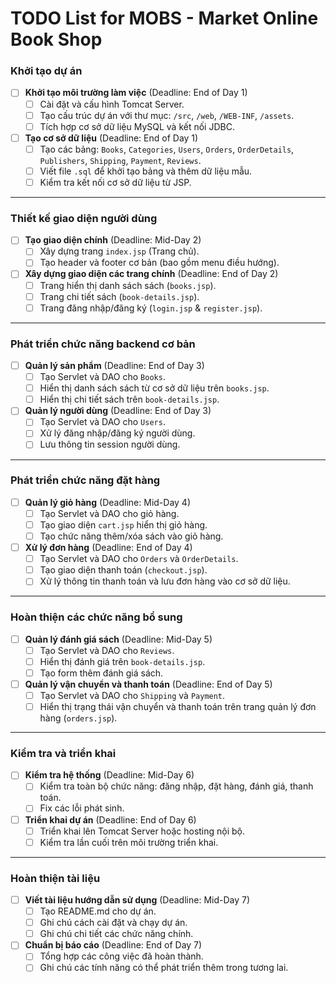 # TODO List for MOBS - Market Online Book Shop

### **Khởi tạo dự án**
- [ ] **Khởi tạo môi trường làm việc** (Deadline: End of Day 1)
	- [ ] Cài đặt và cấu hình Tomcat Server.
	- [ ] Tạo cấu trúc dự án với thư mục: `/src`, `/web`, `/WEB-INF`, `/assets`.
	- [ ] Tích hợp cơ sở dữ liệu MySQL và kết nối JDBC.
- [ ] **Tạo cơ sở dữ liệu** (Deadline: End of Day 1)
	- [ ] Tạo các bảng: `Books`, `Categories`, `Users`, `Orders`, `OrderDetails`, `Publishers`, `Shipping`, `Payment`, `Reviews`.
	- [ ] Viết file `.sql` để khởi tạo bảng và thêm dữ liệu mẫu.
	- [ ] Kiểm tra kết nối cơ sở dữ liệu từ JSP.

---

### **Thiết kế giao diện người dùng**
- [ ] **Tạo giao diện chính** (Deadline: Mid-Day 2)
	- [ ] Xây dựng trang `index.jsp` (Trang chủ).
	- [ ] Tạo header và footer cơ bản (bao gồm menu điều hướng).
- [ ] **Xây dựng giao diện các trang chính** (Deadline: End of Day 2)
	- [ ] Trang hiển thị danh sách sách (`books.jsp`).
	- [ ] Trang chi tiết sách (`book-details.jsp`).
	- [ ] Trang đăng nhập/đăng ký (`login.jsp` & `register.jsp`).

---

### **Phát triển chức năng backend cơ bản**
- [ ] **Quản lý sản phẩm** (Deadline: End of Day 3)
	- [ ] Tạo Servlet và DAO cho `Books`.
	- [ ] Hiển thị danh sách sách từ cơ sở dữ liệu trên `books.jsp`.
	- [ ] Hiển thị chi tiết sách trên `book-details.jsp`.
- [ ] **Quản lý người dùng** (Deadline: End of Day 3)
	- [ ] Tạo Servlet và DAO cho `Users`.
	- [ ] Xử lý đăng nhập/đăng ký người dùng.
	- [ ] Lưu thông tin session người dùng.

---

### **Phát triển chức năng đặt hàng**
- [ ] **Quản lý giỏ hàng** (Deadline: Mid-Day 4)
	- [ ] Tạo Servlet và DAO cho giỏ hàng.
	- [ ] Tạo giao diện `cart.jsp` hiển thị giỏ hàng.
	- [ ] Tạo chức năng thêm/xóa sách vào giỏ hàng.
- [ ] **Xử lý đơn hàng** (Deadline: End of Day 4)
	- [ ] Tạo Servlet và DAO cho `Orders` và `OrderDetails`.
	- [ ] Tạo giao diện thanh toán (`checkout.jsp`).
	- [ ] Xử lý thông tin thanh toán và lưu đơn hàng vào cơ sở dữ liệu.

---

### **Hoàn thiện các chức năng bổ sung**
- [ ] **Quản lý đánh giá sách** (Deadline: Mid-Day 5)
	- [ ] Tạo Servlet và DAO cho `Reviews`.
	- [ ] Hiển thị đánh giá trên `book-details.jsp`.
	- [ ] Tạo form thêm đánh giá sách.
- [ ] **Quản lý vận chuyển và thanh toán** (Deadline: End of Day 5)
	- [ ] Tạo Servlet và DAO cho `Shipping` và `Payment`.
	- [ ] Hiển thị trạng thái vận chuyển và thanh toán trên trang quản lý đơn hàng (`orders.jsp`).

---

### **Kiểm tra và triển khai**
- [ ] **Kiểm tra hệ thống** (Deadline: Mid-Day 6)
	- [ ] Kiểm tra toàn bộ chức năng: đăng nhập, đặt hàng, đánh giá, thanh toán.
	- [ ] Fix các lỗi phát sinh.
- [ ] **Triển khai dự án** (Deadline: End of Day 6)
	- [ ] Triển khai lên Tomcat Server hoặc hosting nội bộ.
	- [ ] Kiểm tra lần cuối trên môi trường triển khai.

---

### **Hoàn thiện tài liệu**
- [ ] **Viết tài liệu hướng dẫn sử dụng** (Deadline: Mid-Day 7)
	- [ ] Tạo README.md cho dự án.
	- [ ] Ghi chú cách cài đặt và chạy dự án.
	- [ ] Ghi chú chi tiết các chức năng chính.
- [ ] **Chuẩn bị báo cáo** (Deadline: End of Day 7)
	- [ ] Tổng hợp các công việc đã hoàn thành.
	- [ ] Ghi chú các tính năng có thể phát triển thêm trong tương lai.
